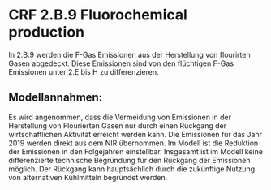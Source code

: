 # CRF 2.B.9 Fluorochemical production

In 2.B.9 werden die F-Gas Emissionen aus der Herstellung von flourirten Gasen abgedeckt.
Diese Emissionen sind von den flüchtigen F-Gas Emissionen unter 2.E bis H zu differenzieren.

## Modellannahmen:

Es wird angenommen, dass die Vermeidung von Emissionen in der Herstellung von Flourierten Gasen nur durch einen Rückgang der wirtschaftlichen Aktivität erreicht werden kann. Die Emissionen für das Jahr 2019 werden direkt aus dem NIR übernommen. Im Modell ist die Reduktion der Emissionen in den Folgejahren einstellbar. Insgesamt ist im Modell keine differenzierte technische Begründung für den Rückgang der Emissionen möglich. Der Rückgang kann hauptsächlich durch die zukünftige Nutzung von alternativen Kühlmitteln begründet werden.

